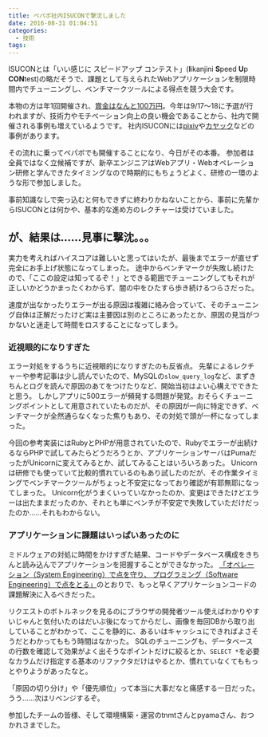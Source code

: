 ```yaml
---
title: ペパボ社内ISUCONで撃沈しました
date: 2016-08-31 01:04:51
categories:
  - 技術
tags:
---
```


ISUCONとは「いい感じに スピードアップ コンテスト」(**I**ikanjini **S**peed **U**p **CON**test)の略だそうで、課題として与えられたWebアプリケーションを制限時間内でチューニングし、ベンチマークツールによる得点を競う大会です。

本物の方は年1回開催され、[賞金はなんと100万円](http://isucon.net/)。今年は9/17〜18に予選が行われますが、技術力やモチベーション向上の良い機会であることから、社内で開催される事例も増えているようです。
社内ISUCONには[pixiv](http://inside.pixiv.net/entry/2016/05/18/115206)や[カヤック](http://tech.kayac.com/archive/inhouse_isucon2015.html)などの事例があります。

その流れに乗ってペパボでも開催することになり、今日がその本番。
参加者は全員ではなく立候補ですが、新卒エンジニアはWebアプリ・Webオペレーション研修と学んできたタイミングなので時期的にもちょうどよく、研修の一環のような形で参加しました。

事前知識なしで突っ込むと何もできずに終わりかねないことから、事前に先輩からISUCONとは何かや、基本的な進め方のレクチャーは受けていました。

## が、結果は……見事に撃沈。。。

実力を考えればハイスコアは難しいと思ってはいたが、最後までエラーが直せず完全にお手上げ状態になってしまった。
途中からベンチマークが失敗し続けたので、「ここの設定は知ってるぞ！」とできる範囲でチューニングしてもそれが正しいかどうかまったくわからず、闇の中をひたすら歩き続けるつらさだった。

速度が出なかったりエラーが出る原因は複雑に絡み合っていて、そのチューニング自体は正解だったけど実は主要因は別のところにあったとか、原因の見当がつかないと迷走して時間をロスすることになってしまう。

### 近視眼的になりすぎた

エラー対処をするうちに近視眼的になりすぎたのも反省点。
先輩によるレクチャーや参考記事は少し読んでいたので、MySQLの`slow_query_log`など、まずきちんとログを読んで原因のあてをつけたりなど、開始当初はよい心構えでできたと思う。
しかしアプリに500エラーが頻発する問題が発覚。おそらくチューニングポイントとして用意されていたものだが、その原因が一向に特定できず、ベンチマークが全然通らなくなった焦りもあり、その対処で頭が一杯になってしまった。

今回の参考実装にはRubyとPHPが用意されていたので、Rubyでエラーが出続けるならPHPで試してみたらどうだろうとか、アプリケーションサーバはPumaだったがUnicornに変えてみるとか、試してみることはいろいろあった。
Unicornは研修でも使っていて比較的慣れているのもあり試したのだが、その作業タイミングでベンチマークツールがちょっと不安定になっており確認が有耶無耶になってしまった。
Unicorn化がうまくいっていなかったのか、変更はできたけどエラーは出たままだったのか、それとも単にベンチが不安定で失敗していただけだったのか……それもわからない。

### アプリケーションに課題はいっぱいあったのに

ミドルウェアの対処に時間をかけすぎた結果、コードやデータベース構成をきちんと読み込んでアプリケーションを把握することができなかった。
[「オペレーション（System Engineering）で点を守り、 プログラミング（Software Engineering）で点をとる」](http://blog.yuuk.io/entry/web-operations-isucon)のとおりで、もっと早くアプリケーションコードの課題解決に入るべきだった。

リクエストのボトルネックを見るのにブラウザの開発者ツール使えばわかりやすいじゃんと気付いたのはだいぶ後になってからだし、画像を毎回DBから取り出していることがわかって、ここを静的に、あるいはキャッシュにできればよさそうだとわかってももう時間はなかった。
SQLのチューニングも、データベースの行数を確認して効果がよく出そうなポイントだけに絞るとか、`SELECT *`を必要なカラムだけ指定する基本のリファクタだけはやるとか、慣れていなくてももっとやりようがあったなと。

「原因の切り分け」や「優先順位」って本当に大事だなと痛感する一日だった。
うう……次はリベンジするぞ。

参加したチームの皆様、そして環境構築・運営のtnmtさんとpyamaさん、おつかれさまでした。

